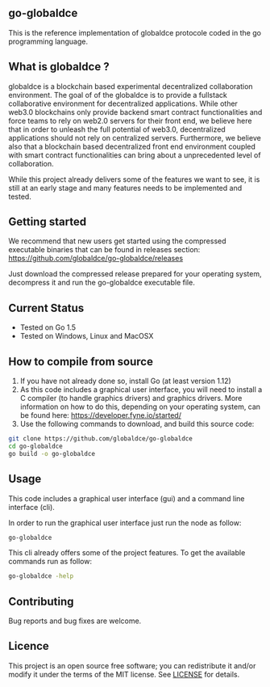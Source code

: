 ## go-globaldce
This is the reference implementation of globaldce protocole coded in the go programming language.

## What is globaldce ?
globaldce is a blockchain based experimental decentralized collaboration environment. The goal of of the globaldce is to provide a fullstack collaborative environment for decentralized applications. While other web3.0 blockchains only provide backend smart contract functionalities and force teams to rely on web2.0 servers for their front end, we believe here that in order to unleash the full potential of web3.0, decentralized applications should not rely on centralized servers. Furthermore, we believe also that a blockchain based decentralized front end environment coupled with smart contract functionalities can bring about a unprecedented level of collaboration.

While this project already delivers some of the features we want to see, it is still at an early stage and many features needs to be implemented and tested.

## Getting started
We recommend that new users get started using the compressed executable binaries that can be found in releases section:
https://github.com/globaldce/go-globaldce/releases

Just download the compressed release prepared for your operating system, decompress it and run the go-globaldce executable file.

## Current Status
+ Tested on Go 1.5
+ Tested on Windows, Linux and MacOSX

## How to compile from source
1. If you have not already done so, install Go (at least version 1.12)
2. As this code includes a graphical user interface, you will need to install a C compiler (to handle graphics drivers) and graphics drivers. More information on how to do this, depending on your operating system, can be found here:
https://developer.fyne.io/started/
3. Use the following commands to download, and build this source code: 
```bash
git clone https://github.com/globaldce/go-globaldce
cd go-globaldce
go build -o go-globaldce
```

## Usage
This code includes a graphical user interface (gui) and a command line interface (cli). 

In order to run the graphical user interface just run the node as follow:
```bash
go-globaldce
```

This cli already offers some of the project features. To get the available commands run as follow:
```bash
go-globaldce -help
```

## Contributing
Bug reports and bug fixes are welcome.

## Licence
This project is an open source free software; you can redistribute it and/or modify it under the terms of the MIT license.
See [LICENSE](https://github.com/globaldce/go-globaldce/blob/main/LICENSE) for details. 
